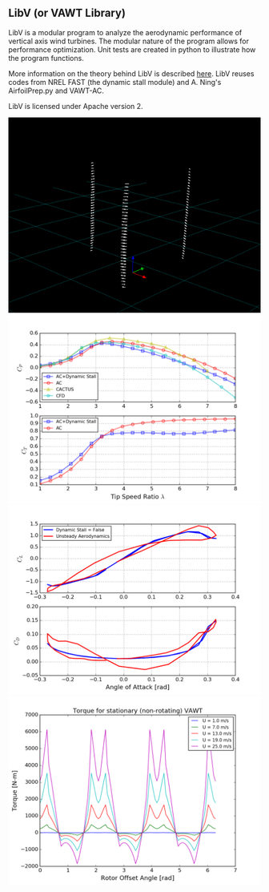 ## LibV (or VAWT Library)

LibV is a modular program to analyze the aerodynamic performance of vertical axis wind turbines. The modular nature of the program allows for performance optimization. Unit tests are created in python to illustrate how the program functions. 

More information on the theory behind LibV is described [here](http://flowlab.groups.et.byu.net/publications/Ning2016-Actuator-Cylinder.pdf). LibV reuses codes from NREL FAST (the dynamic stall module) and A. Ning's AirfoilPrep.py and VAWT-AC. 

LibV is licensed under Apache version 2.

![fig0](./libv_render.png)
![fig1](./test_plot_power.png)
![fig2](./test_dynamic_stall_2.png)
![fig3](./test_stationary_performance.png)